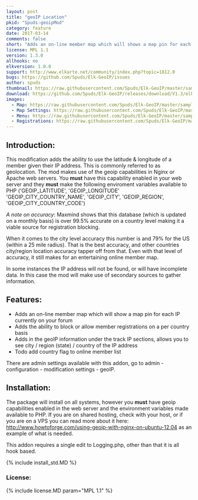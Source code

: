 ```yaml
---
layout: post
title: "geoIP Location"
pkid: "Spuds:geoipMod"
category: feature
date: 2017-03-14
comments: false
short: "Adds an on-line member map which will shows a map pin for each IP currently on your forum"
license: MPL 1.1
version: 1.3.0
allhooks: no
elkversion: 1.0.8
support: http://www.elkarte.net/community/index.php?topic=1812.0
bugs: https://github.com/Spuds/Elk-GeoIP/issues
author: spuds
thumbnail: https://raw.githubusercontent.com/Spuds/Elk-GeoIP/master/sample_images/geoip_thumb.jpg
download: https://github.com/Spuds/Elk-GeoIP/releases/download/V1.3/elk_geoIP_13.zip
images:
  - Map: https://raw.githubusercontent.com/Spuds/Elk-GeoIP/master/sample_images/geoip_map.jpg
  - Map Settings: https://raw.githubusercontent.com/Spuds/Elk-GeoIP/master/sample_images/geoip_map_settings.jpg
  - Menu: https://raw.githubusercontent.com/Spuds/Elk-GeoIP/master/sample_images/geoip_menu.jpg
  - Registrations: https://raw.githubusercontent.com/Spuds/Elk-GeoIP/master/sample_images/regsettings.jpg
---
```


## Introduction:
This modification adds the ability to use the latitude & longitude of a member given their IP address. This is commonly referred to as geolocation. The mod makes use of the geoip capabilities in Nginx or Apache web servers. You **must** have this capability enabled in your web server and they **must** make the following enviroment variables available to PHP ('GEOIP_LATITUDE', 'GEOIP_LONGITUDE' 'GEOIP_CITY_COUNTRY_NAME', 'GEOIP_CITY', 'GEOIP_REGION', 'GEOIP_CITY_COUNTRY_CODE')

*A note on accuracy*: Maxmind shows that this database (which is updated on a monthly basis) is over 99.5% accurate on a country level making it a viable source for registration blocking.

When it comes to the city level accuracy this number is and 79% for the US (within a 25 mile radius). That is the best accuracy, and other countries city/region location accuracy tapper off from that. Even with that level of accuracy, it still makes for an entertaining online member map.

In some instances the IP address will not be found, or will have incomplete data. In this case the mod will make use of secondary sources to gather information.

## Features:
-  Adds an on-line member map which will show a map pin for each IP currently on your forum
-  Adds the ability to block or allow member registrations on a per country basis
-  Adds in the geoIP information under the track IP sections, allows you to see city / region (state) / country of the IP address
-  Todo add country flag to online member list

There are admin settings available with this addon, go to admin - configuration - modification settings - geoIP.

## Installation:
The package will install on all systems, however you **must** have geoip capabilities enabled in the web server and the environment variables made available to PHP. If you are on shared hosting, check with your host, or if you are on a VPS you can read more about it here: http://www.howtoforge.com/using-geoip-with-nginx-on-ubuntu-12.04 as an example of what is needed.

This addon requires a single edit to Logging.php, other than that it is all hook based.

{% include install_std.MD %}

### License:
{% include license.MD param="MPL 1.1" %}